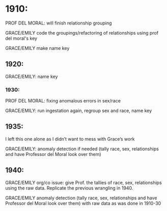 # 1910: 

PROF DEL MORAL: will finish relationship grouping

GRACE/EMILY code the groupings/refactoring of relationships using prof del moral's key 

GRACE/EMILY make name key



## 1920:

GRACE/EMILY: name key


### 1930:

PROF DEL MORAL: fixing anomalous errors in sex/race

GRACE/EMILY: run ingestation again, regroup sex and race, name key


## 1935:

I left this one alone as I didn’t want to mess with Grace’s work

GRACE/EMILY: anomaly detection if needed (tally race, sex, relationships and have Professor del Moral look over them)


## 1940:

GRACE/EMILY org/co issue: give Prof. the tallies of race, sex, relationships using the raw data. Replicate the previous wrangling in 1940.

GRACE/EMILY anomaly detection (tally race, sex, relationships and have Professor del Moral look over them) with raw data as was done in 1910-30
